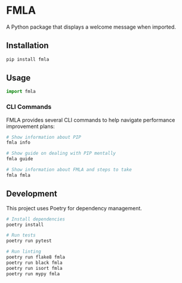 # FMLA

A Python package that displays a welcome message when imported.

## Installation

```bash
pip install fmla
```

## Usage

```python
import fmla
```

### CLI Commands

FMLA provides several CLI commands to help navigate performance improvement plans:

```bash
# Show information about PIP
fmla info

# Show guide on dealing with PIP mentally
fmla guide

# Show information about FMLA and steps to take
fmla fmla
```

## Development

This project uses Poetry for dependency management.

```bash
# Install dependencies
poetry install

# Run tests
poetry run pytest

# Run linting
poetry run flake8 fmla
poetry run black fmla
poetry run isort fmla
poetry run mypy fmla
```
